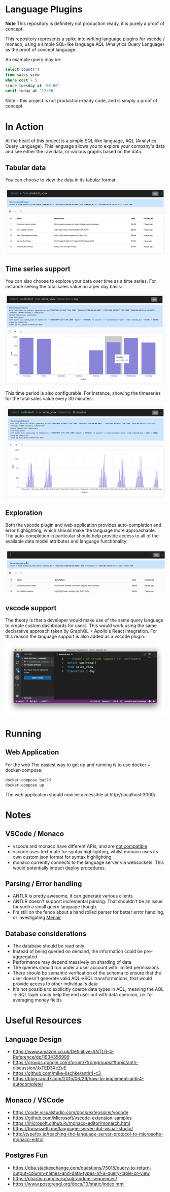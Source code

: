 # Language Plugins

**Note** This repository is definitely not production ready, it is purely a proof of concept.

This repository represents a spike into writing language plugins for vscode / monaco, using a simple
SQL-like language AQL (Analytics Query Language) as the proof of concept language.

An example query may be:

```sql
select count(*)
from sales_view
where cost > 5
since tuesday at '08:00'
until today at '12:00'
```

Note - this project is not production-ready code, and is simply a proof of concept.

# In Action

At the heart of this project is a simple SQL-like language, AQL (Analytics Query Language). This language
allows you to explore your company's data and see either the raw data, or various graphs based on the data.

## Tabular data

You can choose to view the data in its tabular format:

![Example of selecting all products and viewing the details in a table](documentation/tabular-products-view.png "Example of selecting all products and viewing the details in a table")

## Time series support

You can also choose to explore your data over time as a time series. For instance seeing the total sales value on a per
day basis:

![Example of sales shown within a timeseries chart](documentation/sum-plotted-per-day.png "Example of sales shown within a timeseries chart")

This time period is also configurable. For instance, showing the timeseries for the total sales value every 30 minutes:

![Example of sales shown within a timeseries chart per thirty minutes](documentation/sum-plotted-per-thirty-minutes.png "Example of sales shown within a timeseries chart per thirty minutes")

## Exploration

Both the vscode plugin and web application provides auto-completion and error highlighting, which should make the language
more approachable. The auto-completion in particular should help provide access to all of the available data model attributes and
language functionality:

![Example of code completion and error highlighting](documentation/autocompletion.gif "Example of code completion and error highlighting")

## vscode support

The theory is that a developer would make use of the same query language to create custom dashboards for users.
This would work using the same declarative approach taken by GraphQL + Apollo's React integration. For this reason
the language support is also added as a vscode plugin:

![Example of language support within vscode](documentation/vscode-support.png "Example of language support within vscode")

# Running

## Web Application

For the web The easiest way to get up and running is to use docker + docker-compose:

```
docker-compose build
docker-compose up
```

The web application should now be accessible at http://localhost:3000/

# Notes

## VSCode / Monaco

- vscode and monaco have different APIs, and are [not compatible](https://github.com/Microsoft/monaco-editor/issues/430)
- vscode uses text mate for syntax highlighting, whilst monaco uses its own custom json format for
  syntax highlighting
- monaco currently connects to the language server via websockets. This would potentially impact
  deploy procedures.

## Parsing / Error handling

- ANTLR is pretty awesome, it can generate various clients
- ANTLR doesn't support incremental parsing. That shouldn't be an issue for such a small query
  language though.
- I'm still on the fence about a hand rolled parser for better error handling, or investigating
  [Menhir](http://gallium.inria.fr/~fpottier/menhir/)

## Database considerations

- The database should be read only
- Instead of being queried on demand, the information could be pre-aggregated
- Performance may depend massively on sharding of data
- The queries should run under a user account with limited permissions
- There should be semantic verification of the schema to ensure that the user doesn't generate valid
  AQL->SQL transformations, that would provide access to other individual's data
- It's not possible to explicitly coerce data types in AQL, meaning the AQL -> SQL layer could help
  the end user out with data coercion, i.e. for averaging money fields

# Useful Resources

## Language Design

- https://www.amazon.co.uk/Definitive-ANTLR-4-Reference/dp/1934356999
- https://groups.google.com/forum/?fromgroups#!topic/antlr-discussion/JxTED3XeZuE
- https://github.com/mike-lischke/antlr4-c3
- https://blog.rapid7.com/2015/06/29/how-to-implement-antlr4-autocomplete/

## Monaco / VSCode

- https://code.visualstudio.com/docs/extensions/yocode
- https://github.com/Microsoft/vscode-extension-samples
- https://microsoft.github.io/monaco-editor/monarch.html
- https://tomassetti.me/language-server-dot-visual-studio/
- http://typefox.io/teaching-the-language-server-protocol-to-microsofts-monaco-editor

## Postgres Fun

- https://dba.stackexchange.com/questions/75015/query-to-return-output-column-names-and-data-types-of-a-query-table-or-view
- https://chartio.com/learn/sql/random-sequences/
- https://www.postgresql.org/docs/10/static/index.html
